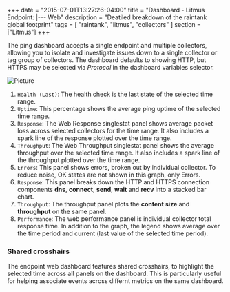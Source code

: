 +++
date = "2015-07-01T13:27:26-04:00"
title = "Dashboard - Litmus Endpoint: |--- Web"
description = "Deatiled breakdown of the raintank global footprint"
tags = [ "raintank", "litmus", "collectors" ]
section = ["Litmus"]
+++

The ping dashboard accepts a single endpoint and multiple collectors, allowing you to isolate and investigate issues down to a single collector or tag group of collectors. The dashboard defaults to showing HTTP, but HTTPS may be selected via *Protocol* in the dashboard variables selector.

![Picture](/img/docs/Litmus-Endpoint-Web.png)


1. `Health (Last)`: The health check is the last state of the selected time range. 
2. `Uptime`: This percentage shows the average ping uptime of the selected time range.
3. `Response`: The Web Response singlestat panel shows average packet loss across selected collectors for the time range. It also includes a spark line of the response plotted over the time range.  
4. `Throughput`: The Web Throughput singlestat panel shows the average throughput over the selected time range. It also includes a spark line of the throughput plotted over the time range. 
5. `Errors`: This panel shows errors, broken out by individual collector. To reduce noise, OK states are not shown in this graph, only Errors.
6. `Response`: This panel breaks down the HTTP and HTTPS connection components **dns**, **connect**, **send**, **wait** and **recv** into a stacked bar chart.
7. `Throughput`: The throughput panel plots the **content size** and **throughput** on the same panel. 
8. `Performance`: The web performance panel is individual collector total response time. In addition to the graph, the legend shows average over the time period and current (last value of the selected time period).


### Shared crosshairs
The endpoint web dashboard features shared crosshairs, to highlight the selected time across all panels on the dashboard. This is particularly useful for helping associate events across differnt metrics on the same dashboard.